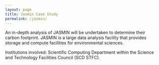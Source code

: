```yaml
---
layout: page
title: Jasmin Case Study
permalink: /jasmin/
---
```


An in-depth analysis of JASMIN will be undertaken to determine their carbon footprint. JASMIN is a large data analysis facility that provides storage and compute facilities for environmental sciences.

Institutions involved: Scientific Computing Department within the Science and Technology Facilities Council (SCD STFC).
